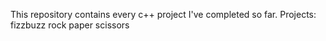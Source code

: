 This repository contains every c++ project I've completed so far.
Projects:
fizzbuzz
rock paper scissors
